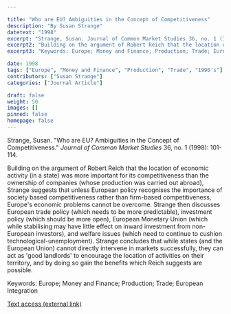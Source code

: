 ```yaml
---

title: "Who are EU? Ambiguities in the Concept of Competitiveness"
description: "By Susan Strange"
datetext: "1998"
excerpt: "Strange, Susan. Journal of Common Market Studies 36, no. 1 (1998): 101-114."
excerpt2: "Building on the argument of Robert Reich that the location of economic activity (in a state) was more important for its competitiveness than the ownership of companies (whose production was carried out abroad), Strange suggests that unless European policy recognises the importance of society based competitiveness rather than firm-based competitiveness, Europe's economic problems cannot be overcome. Strange then discusses European trade policy (which needs to be more predictable), investment policy (which should be more open), European Monetary Union (which while stabilising may have little effect on inward investment from non-European investors), and welfare issues (which need to continue to cushion technological-unemployment). Strange concludes that while states (and the European Union) cannot directly intervene in markets successfully, they can act as 'good landlords' to encourage the location of activities on their territory, and by doing so gain the benefits which Reich suggests are possible."
excerpt3: "Keywords: Europe; Money and Finance; Production; Trade; European Integration"

date: 1998
tags: ["Europe", "Money and Finance", "Production", "Trade", "1990's"]
contributors: ["Susan Strange"]
categories: ["Journal Article"]

draft: false
weight: 50
images: []
pinned: false
homepage: false
---
```


Strange, Susan. "Who are EU? Ambiguities in the Concept of Competitiveness." *Journal of Common Market Studies* 36, no. 1 (1998): 101-114.

Building on the argument of Robert Reich that the location of economic activity (in a state) was more important for its competitiveness than the ownership of companies (whose production was carried out abroad), Strange suggests that unless European policy recognises the importance of society based competitiveness rather than firm-based competitiveness, Europe's economic problems cannot be overcome. Strange then discusses European trade policy (which needs to be more predictable), investment policy (which should be more open), European Monetary Union (which while stabilising may have little effect on inward investment from non-European investors), and welfare issues (which need to continue to cushion technological-unemployment). Strange concludes that while states (and the European Union) cannot directly intervene in markets successfully, they can act as 'good landlords' to encourage the location of activities on their territory, and by doing so gain the benefits which Reich suggests are possible.

Keywords: Europe; Money and Finance; Production; Trade; European Integration

[Text access (external link)](https://doi.org/10.1111/1468-5965.00099)
